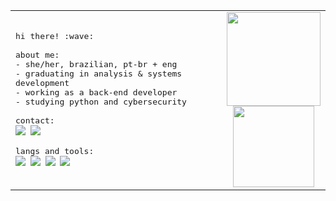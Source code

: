 <table align="center">
  <tr>
    <td>
      <samp>
        hi there! :wave:<br><br>
        about me:<br>
        - she/her, brazilian, pt-br + eng<br>
        - graduating in analysis & systems development<br>
        - working as a back-end developer<br>
        - studying python and cybersecurity<br><br>
        contact:<br>
        <a href="https://www.linkedin.com/in/mariafcatani/"><img src="https://img.shields.io/badge/-linkedin-0D1117?style=flat-square&logo=linkedin&logoColor=1e56a0"></a>
        <a href="mailto:mariafernandacatani@gmail.com"><img src="https://img.shields.io/badge/-gmail-0D1117?style=flat-square&logo=gmail&logoColor=1e56a0"></a><br><br>
        langs and tools:<br>
        <img src="https://img.shields.io/badge/-ruby-0D1117?style=flat-square&logo=ruby&logoColor=1e56a0"/>
        <img src="https://img.shields.io/badge/-ruby_on_rails-0D1117?style=flat-square&logo=rubyonrails&logoColor=1e56a0"/>
        <img src="https://img.shields.io/badge/-delphi-0D1117?style=flat-square&logo=delphi&logoColor=1e56a0"/>
        <img src="https://img.shields.io/badge/-python-0D1117?style=flat-square&logo=python&logoColor=1e56a0"/>
    </td>
    <td align="center">
      <img height="150em" src="https://github-readme-stats-git-master-maria-fernanda-catanis-projects.vercel.app/api?username=miauware&count_private=true&show_icons=true&hide_border=true&bg_color=0D1117&text_color=fff&title_color=1e56a0&icon_color=1e56a0"/><br>
      <img height="130em" src="https://github-readme-stats.vercel.app/api/wakatime?username=miauware&hide_border=true&bg_color=0d1117&title_color=1e56a0&text_color=fff&hide=yaml,text,git%20config,markdown,other&range=last_7_days""/>
    </td>
  </tr>
</table>
